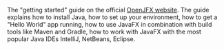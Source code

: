 The "getting started" guide on the official [OpenJFX website](https://openjfx.io). The guide explains
how to install Java, how to set up your environment, how to get a "Hello World" app running, how to
use JavaFX in combination with build tools like Maven and Gradle, how to work with JavaFX with the most
popular Java IDEs IntelliJ, NetBeans, Eclipse.
